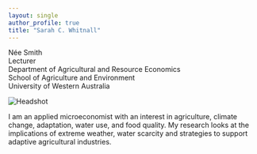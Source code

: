 ```yaml
---
layout: single
author_profile: true
title: "Sarah C. Whitnall"
---
```


N&#233;e Smith  
Lecturer  
Department of Agricultural and Resource Economics  
School of Agriculture and Environment  
University of Western Australia

![Headshot](/assets/Headshot.jpeg)

I am an applied microeconomist with an interest in agriculture, climate change, adaptation, water use, and food quality.
My research looks at the implications of extreme weather, water scarcity and strategies to support adaptive agricultural industries.
